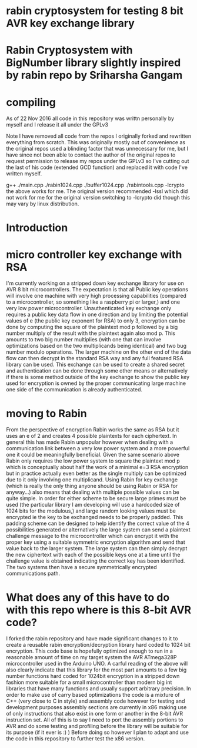 # rabin cryptosystem for testing 8 bit AVR key exchange library
# Rabin Cryptosystem with BigNumber library slightly inspired by rabin repo by Sriharsha Gangam
# compiling

As of 22 Nov 2016 all code in this repository was writtn personally by myself and I release it all under the GPLv3


Note I have removed all code from the repos I originally forked and rewritten everything from scratch. This was originally mostly out of convenience as the original
repos used a blinding factor that was unnecessary for me, but I have since not been able to contact the author of the original repos to request permission to release my repos under the GPLv3 so I've cutting out the last of his code (extended GCD function) and replaced it with code I've written myself. 

g++ ./main.cpp ./rabin1024.cpp ./buffer1024.cpp ./rabintools.cpp -lcrypto
the above works for me. The original version recommended -lssl which did not work for me for the original version switching to -lcrypto did though this may vary by linux distribution.

# Introduction

# micro controller key exchange with RSA

I'm currently working on a stripped down key exchange library for use on AVR 8 bit microcontrollers. The expectation is that all Public key operations will involve one machine with very high processing capabilities (compared to a microcontroller, so something like a raspberry pi or larger,) and one very low power microcontroller. Unauthenticated key exchange only requires a public key data flow in one direction and by limiting the potential values of e (the public key exponent for RSA) to only 3, encryption can be done by computing the square of the plaintext mod p followed by a big number multiply of the result with the plaintext again also mod p. This amounts to two big number multiplies (with one that can involve optimizations based on the two multiplicands being identical) and two bug number modulo operations. The larger machine on the other end of the data flow can then decrypt in the standard RSA way and any full featured RSA library can be used. This exchange can be used to create a shared secret and authentication can be done through some other means or alternatively if there is some method outside of the key exchange to show the public key used for encryption is owned by the proper communicating large machine one side of the communication is already authenticated.

# moving to Rabin

From the perspective of encryption Rabin works the same as RSA but it uses an e of 2 and creates 4 possible plaintexts for each ciphertext. In general this has made Rabin unpopular however when dealing with a communication link between a very low power system and a more powerful one it could be meaningfully beneficial. Given the same scenario above Rabin only requires the low power system to square the plaintext mod p which is conceptually about half the work of a minimal e=3 RSA encryption but in practice actually even better as the single multiply can be optimized due to it only involving one multiplicand. Using Rabin for key exchange (which is really the only thing anyone should be using Rabin or RSA for anyway...) also means that dealing with multiple possible values can be quite simple. In order for either scheme to be secure large primes must be used (the particular library I am developing will use a hardcoded size of 1024 bits for the modulous,) and large random looking values must be encrypted ie the key to be exchanged needs to be properly padded. This padding scheme can be designed to help identify the correct value of the 4 possibilities generated or alternatively the large system can send a plaintext challenge message to the microcontroller which can encrypt it with the proper key using a suitable symmetric encryption algorithm and send that value back to the larger system. The large system can then simply decrypt the new ciphertext with each of the possible keys one at a time until the challenge value is obtained indicating the correct key has been identified. The two systems then have a secure symmetrically encrypted communications path. 

# What does any of this have to do with this repo where is this 8-bit AVR code?

I forked the rabin repository and have made significant changes to it to create a reusable rabin encryption/decryption library hard coded to 1024 bit encryption. This code base is hopefully optimized enough to run in a reasonable amount of time on my target system the AVR ATmega328P microcontroller used in the Arduino UNO. A carful reading of the above will also clearly indicate that this library for the most part amounts to a few big number functions hard coded for 1024bit encryption in a stripped down fashion more suitable for a small microcontroller than modern big int libraries that have many functions and usually support arbitrary precision. In order to make use of carry based optimizations the code is a mixture of C++ (very close to C in style) and assembly code however for testing and development purposes assembly sections are currently in x86 making use of only instructions that also exist in one form or another in the 8-bit AVR instruction set. All of this is to say I need to port the assembly portions to AVR and do some testing and profiling before the library will be suitable for its purpose (if it ever is :) ) Before doing so however I plan to adapt and use the code in this repository to further test the x86 version. 

